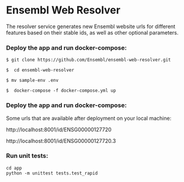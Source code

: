 # Ensembl Web Resolver
The resolver service generates new Ensembl website urls for different features based on their stable ids, as well as other optional parameters.
### Deploy the app and run docker-compose:
 
 `$ git clone https://github.com/Ensembl/ensembl-web-resolver.git`
 
 `$  cd ensembl-web-resolver`
 
 `$ mv sample-env .env`
 
 `$  docker-compose -f docker-compose.yml up`

 ### Deploy the app and run docker-compose:
 Some urls that are available after deployment on your local machine:
 
 http://localhost:8001/id/ENSG00000127720
 
 http://localhost:8001/id/ENSG00000127720.3

### Run unit tests:
```
cd app
python -m unittest tests.test_rapid
```
